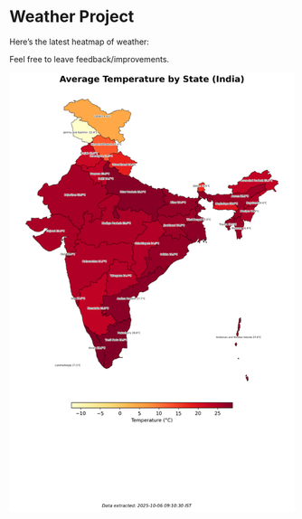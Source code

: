 # Weather Project

Here’s the latest heatmap of weather:

Feel free to leave feedback/improvements.

![India Heatmap](docs/assets/india_heatmap.png?v=E33A31)
